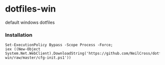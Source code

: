 # dotfiles-win
default windows dotfiles

### Installation
```
Set-ExecutionPolicy Bypass -Scope Process -Force;
iex ((New-Object System.Net.WebClient).DownloadString('https://github.com/NeilCross/dotfiles-win/raw/master/cfg-init.ps1'))
```
